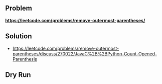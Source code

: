 ## Problem

**https://leetcode.com/problems/remove-outermost-parentheses/**

## Solution

- https://leetcode.com/problems/remove-outermost-parentheses/discuss/270022/JavaC%2B%2BPython-Count-Opened-Parenthesis

## Dry Run
